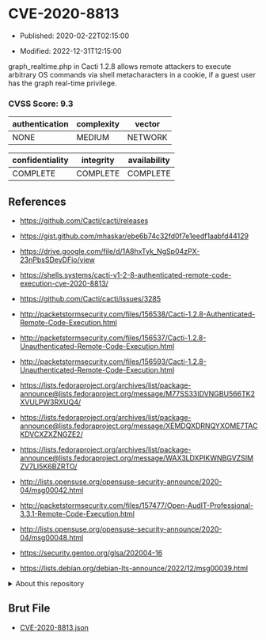 # CVE-2020-8813

- Published: 2020-02-22T02:15:00

- Modified: 2022-12-31T12:15:00

graph_realtime.php in Cacti 1.2.8 allows remote attackers to execute arbitrary OS commands via shell metacharacters in a cookie, if a guest user has the graph real-time privilege.

### CVSS Score: **9.3**

| authentication | complexity | vector |
| --- | --- | --- |
| NONE | MEDIUM | NETWORK |

| confidentiality | integrity | availability |
| --- | --- | --- |
| COMPLETE | COMPLETE | COMPLETE |

## References

* https://github.com/Cacti/cacti/releases

* https://gist.github.com/mhaskar/ebe6b74c32fd0f7e1eedf1aabfd44129

* https://drive.google.com/file/d/1A8hxTyk_NgSp04zPX-23nPbsSDeyDFio/view

* https://shells.systems/cacti-v1-2-8-authenticated-remote-code-execution-cve-2020-8813/

* https://github.com/Cacti/cacti/issues/3285

* http://packetstormsecurity.com/files/156538/Cacti-1.2.8-Authenticated-Remote-Code-Execution.html

* http://packetstormsecurity.com/files/156537/Cacti-1.2.8-Unauthenticated-Remote-Code-Execution.html

* http://packetstormsecurity.com/files/156593/Cacti-1.2.8-Unauthenticated-Remote-Code-Execution.html

* https://lists.fedoraproject.org/archives/list/package-announce@lists.fedoraproject.org/message/M77SS33IDVNGBU566TK2XVULPW3RXUQ4/

* https://lists.fedoraproject.org/archives/list/package-announce@lists.fedoraproject.org/message/XEMDQXDRNQYXOME7TACKDVCXZXZNGZE2/

* https://lists.fedoraproject.org/archives/list/package-announce@lists.fedoraproject.org/message/WAX3LDXPIKWNBGVZSIMZV7LI5K6BZRTO/

* http://lists.opensuse.org/opensuse-security-announce/2020-04/msg00042.html

* http://packetstormsecurity.com/files/157477/Open-AudIT-Professional-3.3.1-Remote-Code-Execution.html

* http://lists.opensuse.org/opensuse-security-announce/2020-04/msg00048.html

* https://security.gentoo.org/glsa/202004-16

* https://lists.debian.org/debian-lts-announce/2022/12/msg00039.html

<details>
<summary>About this repository</summary> 

  This repository is part of the project [Live Hack CVE](https://github.com/Live-Hack-CVE). Main website can be found [www.live-hack.org](https://www.live-hack.org) 
  
  Made by [Sn0wAlice](https://github.com/Sn0wAlice) for the people that care about security and need to have a feed of the latest CVEs. Hope you enjoy it, don't forget to star the repo and follow me on [Twitter](https://twitter.com/Sn0wAlice) and [Github](https://github.com/Sn0wAlice). And that is my [personnal website](https://www.alice-snow.me/)

  - [Home Page](https://github.com/Live-Hack-CVE)
  - [Framework](https://github.com/Live-Hack-CVE/cve-framework)
  - [CVE database](https://github.com/Live-Hack-CVE/full_database)
  - [Changelog](https://github.com/Live-Hack-CVE/Changelog)
</details>

## Brut File

* [CVE-2020-8813.json](https://raw.githubusercontent.com/Live-Hack-CVE/full_database/main/cves/2020/CVE-2020-8813.json)


